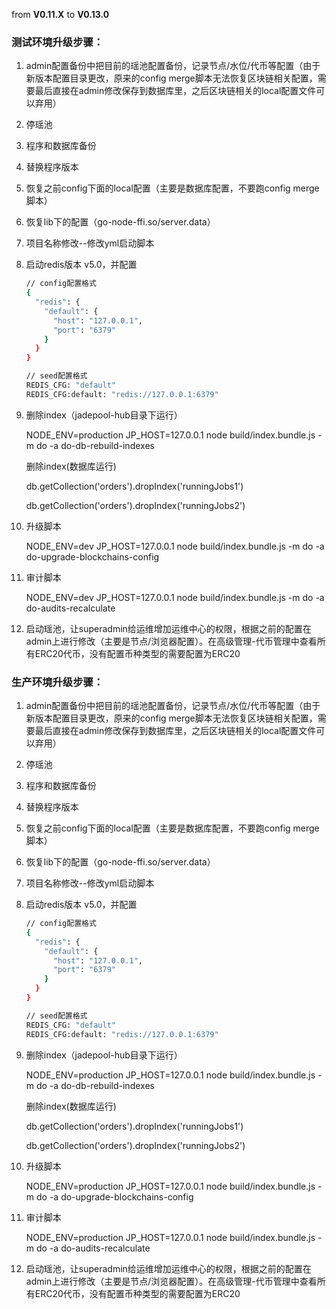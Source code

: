 from **V0.11.X** to **V0.13.0**

### 测试环境升级步骤：

1. admin配置备份中把目前的瑶池配置备份，记录节点/水位/代币等配置（由于新版本配置目录更改，原来的config merge脚本无法恢复区块链相关配置，需要最后直接在admin修改保存到数据库里，之后区块链相关的local配置文件可以弃用）

2. 停瑶池

3. 程序和数据库备份

4. 替换程序版本

5. 恢复之前config下面的local配置（主要是数据库配置，不要跑config merge脚本）

6. 恢复lib下的配置（go-node-ffi.so/server.data）

7. 项目名称修改--修改yml启动脚本

8. 启动redis版本 v5.0，并配置

   ```bash
   // config配置格式
   {
     "redis": {
       "default": {
         "host": "127.0.0.1",
         "port": "6379"
       }
     }
   }
   
   // seed配置格式
   REDIS_CFG: "default"
   REDIS_CFG:default: "redis://127.0.0.1:6379"
   ```

9. 删除index（jadepool-hub目录下运行）

   NODE_ENV=production JP_HOST=127.0.0.1 node build/index.bundle.js -m do -a do-db-rebuild-indexes
   
   删除index(数据库运行)
   
   db.getCollection('orders').dropIndex('runningJobs1')
   
   db.getCollection('orders').dropIndex('runningJobs2')

10. 升级脚本

    NODE_ENV=dev JP_HOST=127.0.0.1 node build/index.bundle.js -m do -a do-upgrade-blockchains-config

11. 审计脚本

    NODE_ENV=dev JP_HOST=127.0.0.1 node build/index.bundle.js -m do -a do-audits-recalculate

12. 启动瑶池，让superadmin给运维增加运维中心的权限，根据之前的配置在admin上进行修改（主要是节点/浏览器配置）。在高级管理-代币管理中查看所有ERC20代币，没有配置币种类型的需要配置为ERC20





### 生产环境升级步骤：

1. admin配置备份中把目前的瑶池配置备份，记录节点/水位/代币等配置（由于新版本配置目录更改，原来的config merge脚本无法恢复区块链相关配置，需要最后直接在admin修改保存到数据库里，之后区块链相关的local配置文件可以弃用）

2. 停瑶池

3. 程序和数据库备份

4. 替换程序版本

5. 恢复之前config下面的local配置（主要是数据库配置，不要跑config merge脚本）

6. 恢复lib下的配置（go-node-ffi.so/server.data）

7. 项目名称修改--修改yml启动脚本

8. 启动redis版本 v5.0，并配置

   ```bash
   // config配置格式
   {
     "redis": {
       "default": {
         "host": "127.0.0.1",
         "port": "6379"
       }
     }
   }
   
   // seed配置格式
   REDIS_CFG: "default"
   REDIS_CFG:default: "redis://127.0.0.1:6379"
   ```

9. 删除index（jadepool-hub目录下运行）

   NODE_ENV=production JP_HOST=127.0.0.1 node build/index.bundle.js -m do -a do-db-rebuild-indexes
   
   删除index(数据库运行)
   
   db.getCollection('orders').dropIndex('runningJobs1')
   
   db.getCollection('orders').dropIndex('runningJobs2')

10. 升级脚本

    NODE_ENV=production JP_HOST=127.0.0.1 node build/index.bundle.js -m do -a do-upgrade-blockchains-config

11. 审计脚本

    NODE_ENV=production JP_HOST=127.0.0.1 node build/index.bundle.js -m do -a do-audits-recalculate

12. 启动瑶池，让superadmin给运维增加运维中心的权限，根据之前的配置在admin上进行修改（主要是节点/浏览器配置）。在高级管理-代币管理中查看所有ERC20代币，没有配置币种类型的需要配置为ERC20



